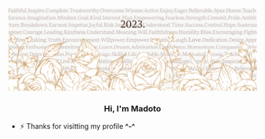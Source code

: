 <p align="left"> <img src="https://github.com/STATSBOYKUN/STATSBOYKUN/blob/main/banner.png" alt="statsboykun" /></p>
<h3 align="center">Hi, I'm Madoto</h2>

- ⚡ Thanks for visitting my profile **^-^**
</p>
